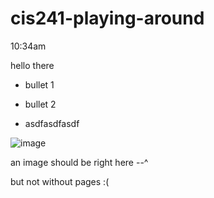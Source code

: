 # cis241-playing-around
10:34am

hello there

* bullet 1
* bullet 2

* asdfasdfasdf

![image](https://miro.medium.com/v2/resize:fit:1324/1*VKLX3zydG8q93o4XPrqAKQ.gif)

an image should be right here --^

but not without pages :(
